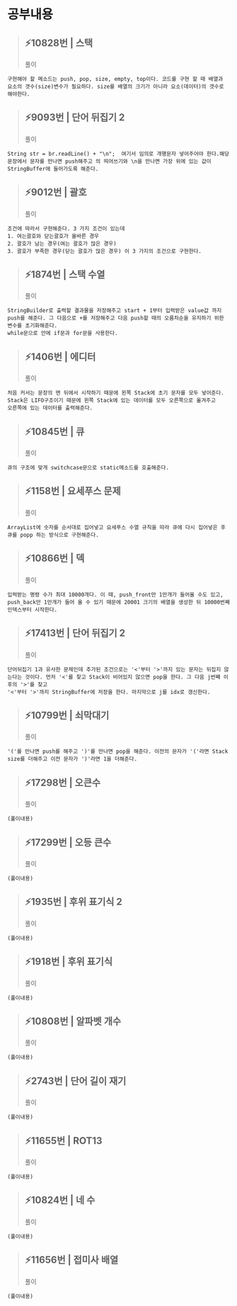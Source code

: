 # 공부내용 


> ⚡10828번 | 스택 
> ------------
>  풀이
```
구현해야 할 메소드는 push, pop, size, empty, top이다. 코드를 구현 할 때 배열과 요소의 갯수(size)변수가 필요하다. size를 배열의 크기가 아니라 요소(데이터)의 갯수로 해야한다.
```
> ⚡9093번 | 단어 뒤집기 2 
> ------------
>  풀이
```
String str = br.readLine() + "\n";  여기서 임의로 개행문자 넣어주어야 한다.해당 문장에서 문자를 만나면 push해주고 의 띄어쓰기와 \n을 만나면 가장 위에 있는 값이 StringBuffer에 들어가도록 해준다.
```

> ⚡9012번 | 괄호 
> ------------
>  풀이
```
조건에 따라서 구현해준다. 3 가지 조건이 있는데 
1. 여는괄호와 닫는괄호가 올바른 경우
2. 괄호가 남는 경우(여는 괄호가 많은 경우)
3. 괄호가 부족한 경우(닫는 괄호가 많은 경우) 이 3 가지의 조건으로 구현한다.
```

> ⚡1874번 | 스택 수열 
> ------------
>  풀이
```
StringBuilder로 출력할 결과물을 저장해주고 start + 1부터 입력받은 value값 까지 push를 해준다. 그 다음으로 +를 저장해주고 다음 push할 때의 오름차순을 유지하기 위한 변수를 초기화해준다.
while문으로 안에 if문과 for문을 사용한다.
```

> ⚡1406번 | 에디터
> ------------
>  풀이
```
처음 커서는 문장의 맨 뒤에서 시작하기 때문에 왼쪽 Stack에 초기 문자를 모두 넣어준다. Stack은 LIFO구조이기 때문에 왼쪽 Stack에 있는 데이터를 모두 오른쪽으로 옮겨주고
오른쪽에 있는 데이터를 출력해준다.
```

> ⚡10845번 | 큐
> ------------
>  풀이
```
큐의 구조에 맞게 switchcase문으로 static메소드를 호출해준다.
```

> ⚡1158번 | 요세푸스 문제
> ------------
>  풀이
```
ArrayList에 숫자를 순서대로 집어넣고 요세푸스 수열 규칙을 따라 큐에 다시 집어넣은 후 큐를 popp 하는 방식으로 구현해준다.
```

> ⚡10866번 | 덱 
> ------------
>  풀이
```
입력받는 명령 수가 최대 10000개다. 이 때, push_front만 1만개가 들어올 수도 있고, push_back만 1만개가 들어 올 수 있기 때문에 20001 크기의 배열을 생성한 뒤 10000번째 인덱스부터 시작한다.
```

> ⚡17413번 | 단어 뒤집기 2
> ------------
>  풀이
```
단어뒤집기 1과 유사한 문제인데 추가된 조건으로는 '<'부터 '>'까지 있는 문자는 뒤집지 않는다는 것이다. 먼저 '<'를 찾고 Stack이 비어있지 않으면 pop을 한다. 그 다음 j번째 이후의 '>'를 찾고
'<'부터 '>'까지 StringBuffer에 저장을 한다. 마지막으로 j를 idx로 갱신한다.
```

> ⚡10799번 | 쇠막대기
> ------------
>  풀이
```
'('를 만나면 push를 해주고 ')'를 만나면 pop을 해준다. 이전의 문자가 '('라면 Stack size를 더해주고 이전 문자가 ')'라면 1을 더해준다. 
```

> ⚡17298번 | 오큰수
> ------------
>  풀이
```
(풀이내용)
```

> ⚡17299번 | 오등 큰수 
> ------------
>  풀이
```
(풀이내용)
```

> ⚡1935번 | 후위 표기식 2
> ------------
>  풀이
```
(풀이내용)
```

> ⚡1918번 | 후위 표기식
> ------------
>  풀이
```
(풀이내용)
```

> ⚡10808번 | 알파벳 개수
> ------------
>  풀이
```
(풀이내용)
```

> ⚡2743번 | 단어 길이 재기
> ------------
>  풀이
```
(풀이내용)
```

> ⚡11655번 | ROT13
> ------------
>  풀이
```
(풀이내용)
```

> ⚡10824번 | 네 수
> ------------
>  풀이
```
(풀이내용)
```

> ⚡11656번 | 접미사 배열
> ------------
>  풀이
```
(풀이내용)
```


